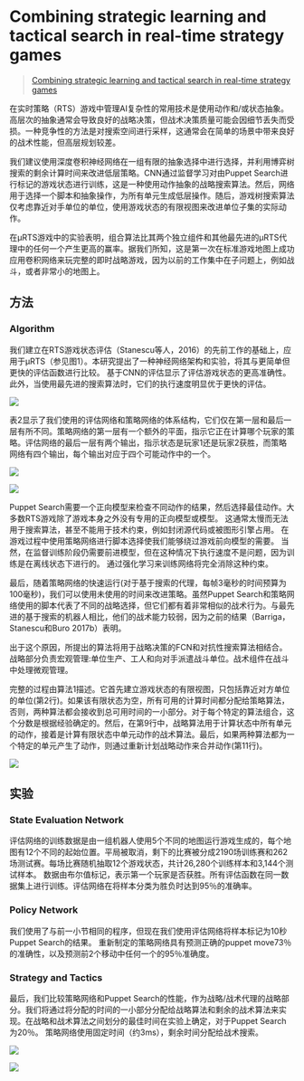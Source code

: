 # Combining strategic learning and tactical search in real-time strategy games

> [Combining strategic learning and tactical search in real-time strategy games](https://arxiv.org/abs/1709.03480)

在实时策略（RTS）游戏中管理AI复杂性的常用技术是使用动作和/或状态抽象。高层次的抽象通常会导致良好的战略决策，但战术决策质量可能会因细节丢失而受损。一种竞争性的方法是对搜索空间进行采样，这通常会在简单的场景中带来良好的战术性能，但高层规划较差。

我们建议使用深度卷积神经网络在一组有限的抽象选择中进行选择，并利用博弈树搜索的剩余计算时间来改进低层策略。CNN通过监督学习对由Puppet Search进行标记的游戏状态进行训练，这是一种使用动作抽象的战略搜索算法。然后，网络用于选择一个脚本和抽象操作，为所有单元生成低层操作。随后，游戏树搜索算法仅考虑靠近对手单位的单位，使用游戏状态的有限视图来改进单位子集的实际动作。

在μRTS游戏中的实验表明，组合算法比其两个独立组件和其他最先进的μRTS代理中的任何一个产生更高的赢率。据我们所知，这是第一次在标准游戏地图上成功应用卷积网络来玩完整的即时战略游戏，因为以前的工作集中在子问题上，例如战斗，或者非常小的地图上。

## 方法

### Algorithm

我们建立在RTS游戏状态评估（Stanescu等人，2016）的先前工作的基础上，应用于μ​​RTS（参见图1）。本研究提出了一种神经网络架构和实验，将其与更简单但更快的评估函数进行比较。 基于CNN的评估显示了评估游戏状态的更高准确性。 此外，当使用最先进的搜索算法时，它们的执行速度明显优于更快的评估。

![](../../.gitbook/assets/image%20%2863%29.png)

表2显示了我们使用的评估网络和策略网络的体系结构，它们仅在第一层和最后一层有所不同。策略网络的第一层有一个额外的平面，指示它正在计算哪个玩家的策略。评估网络的最后一层有两个输出，指示状态是玩家1还是玩家2获胜，而策略网络有四个输出，每个输出对应于四个可能动作中的一个。

![](../../.gitbook/assets/image%20%2821%29.png)

![](../../.gitbook/assets/image%20%28155%29.png)

Puppet Search需要一个正向模型来检查不同动作的结果，然后选择最佳动作。大多数RTS游戏除了游戏本身之外没有专用的正向模型或模型。 这通常太慢而无法用于搜索算法，甚至不能用于技术约束，例如封闭源代码或被图形引擎占用。 在游戏过程中使用策略网络进行脚本选择使我们能够绕过游戏前向模型的需要。 当然，在监督训练阶段仍需要前进模型，但在这种情况下执行速度不是问题，因为训练是在离线状态下进行的。 通过强化学习来训练网络将完全消除这种约束。

最后，随着策略网络的快速运行\(对于基于搜索的代理，每帧3毫秒的时间预算为100毫秒\)，我们可以使用未使用的时间来改进策略。虽然Puppet Search和策略网络使用的脚本代表了不同的战略选择，但它们都有着非常相似的战术行为。与最先进的基于搜索的机器人相比，他们的战术能力较弱，因为之前的结果（Barriga，Stanescu和Buro 2017b）表明。

出于这个原因，所提出的算法将用于战略决策的FCN和对抗性搜索算法相结合。战略部分负责宏观管理:单位生产、工人和向对手派遣战斗单位。战术组件在战斗中处理微观管理。

完整的过程由算法1描述。它首先建立游戏状态的有限视图，只包括靠近对方单位的单位\(第2行\)。如果该有限状态为空，所有可用的计算时间都分配给策略算法，否则，两种算法都会接收到总可用时间的一小部分。对于每个特定的算法组合，这个分数是根据经验确定的。然后，在第9行中，战略算法用于计算状态中所有单元的动作，接着是计算有限状态中单元动作的战术算法。最后，如果两种算法都为一个特定的单元产生了动作，则通过重新计划战略动作来合并动作\(第11行\)。

![](../../.gitbook/assets/image%20%2844%29.png)

## 实验

### State Evaluation Network

评估网络的训练数据是由一组机器人使用5个不同的地图运行游戏生成的，每个地图有12个不同的起始位置。平局被取消，剩下的比赛被分成2190场训练赛和262场测试赛。每场比赛随机抽取12个游戏状态，共计26,280个训练样本和3,144个测试样本。 数据由布尔值标记，表示第一个玩家是否获胜。所有评估函数在同一数据集上进行训练。评估网络在将样本分类为胜负时达到95％的准确率。

### Policy Network

我们使用了与前一小节相同的程序，但现在我们使用评估网络将样本标记为10秒Puppet Search的结果。 重新制定的策略网络具有预测正确的puppet move73％的准确性，以及预测前2个移动中任何一个的95％准确度。

### Strategy and Tactics

最后，我们比较策略网络和Puppet Search的性能，作为战略/战术代理的战略部分。我们将通过将分配的时间的一小部分分配给战略算法和剩余的战术算法来实现。在战略和战术算法之间划分的最佳时间在实验上确定，对于Puppet Search 为20％。 策略网络使用固定时间（约3ms），剩余时间分配给战术搜索。

![](../../.gitbook/assets/image%20%28139%29.png)

![](../../.gitbook/assets/image%20%28114%29.png)

